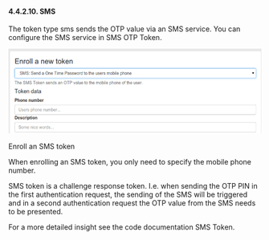 #### 4.4.2.10. SMS

The token type sms sends the OTP value via an SMS service. You can configure the SMS service in SMS OTP Token.

![enroll_sms](../Contents/enroll_sms.png)

Enroll an SMS token

When enrolling an SMS token, you only need to specify the mobile phone number.

SMS token is a challenge response token. I.e. when sending the OTP PIN in the first authentication request, the sending of the SMS will be triggered and in a second authentication request the OTP value from the SMS needs to be presented.

For a more detailed insight see the code documentation SMS Token.